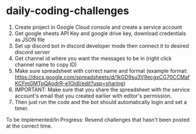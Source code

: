 # daily-coding-challenges

1. Create project in Google Cloud console and create a service account
2. Get google sheets API Key and google drive key, download credentials as JSON file
3. Set up discord bot in discord developer mode then connect it to desired discord server
4. Get channel id where you want the messages to be in (right click channel name to copy ID)
5. Make sure spreadsheet with correct name and format (example format: https://docs.google.com/spreadsheets/d/1kGD9su3V9ecgxCG70CCMafKCFmGMTpQAodrR-e1OidI/edit?usp=sharing)
6. IMPORTANT: Make sure that you share the spreadsheet with the service account's email that you created earlier with editor's permission. 
7. Then just run the code and the bot should automatically login and set a timer.

To be implemented/In Progress:
Resend challenges that hasn't been posted at the correct time. 

